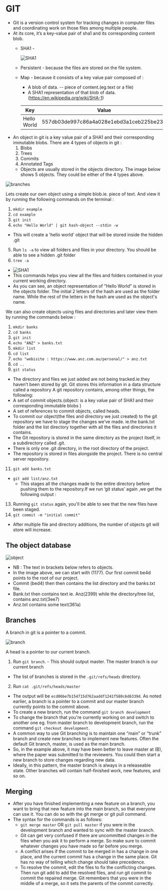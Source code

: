 # GIT
- Git is a version control system for tracking changes in computer files and coordinating
work on those files among multiple people.
- At its core, it’s a key-value pair of sha1 and its corresponding content blob.
  - SHA1 - 
  
    ![SHA1](https://github.com/matindi/documentation/blob/master/sha1Photo.png)
  - Persistent - because the files are stored on the file system. 
  - Map - because it consists of a key value pair composed of : 
    - A blob of data. -- piece of content.(eg.text or a file)
    - A SHA1 representation of that blob of data.	(https://en.wikipedia.org/wiki/SHA-1)
    
    | Key         | Value                                    |
    |-------------|------------------------------------------|
    | Hello World | 557db03de997c86a4a028e1ebd3a1ceb225be238 |
 - An object in git is a key value pair of a SHA1 and their corresponding immutable blobs.
  There are 4 types of objects in git : 
    1. Blobs
    2. Trees
    3. Commits
    4. Annotated Tags
    - Objects are usually stored in the objects directory. The image below shows 5 objects. They could be either of the 4 types above.
    
![branches](https://github.com/matindi/documentation/blob/master/branch.png)

Lets create our own object using a simple blob.ie. piece of text. And view it by running the following commands on the terminal : 
1. `mkdir example` 
2. `cd example`
3. `git init`
4. `echo "Hello World" | git hash-object --stdin -w`
  - This will create a 'hello world' object that will be stored inside the hidden .git 
5. Run `ls -a` to view all folders and files in your directory. You should be able to see a hidden .git folder
6. `tree -a`
  - ![SHA1](https://github.com/matindi/documentation/blob/master/example1.png)
  - This commands helps you view all the files and folders contained in your current working directory.
  - As you can see, an object representation of "Hello World" is stored in the objects folder. The initial 2 letters of the hash are used as the folder name. While the rest of the letters in the hash are used as the object's name.
  
We can also create objects using files and directories and later view them by running the commands below :  
1. `mkdir banks`
2. `cd banks`
3. `git init`
4. `echo "ANZ" > banks.txt`
5. `mkdir list`
8. `cd list`
9. `echo "webisite : https://www.anz.com.au/personal/" > anz.txt`
10. `cd ..`
12. `git status`
 - The directory and files we just added are not being tracked.ie.they haven’t been stored by git. Git stores this information in a data structure called a repository
A git repository contains, among other things, the following:
 - A set of commit objects.(object: is a key value pair of SHA1 and their corresponding immutable blobs )
 - A set of references to commit objects, called heads.
 - To commit our object(the files and directory we just created) to the git repository we have to stage the changes we’ve made. ie.the bank.txt folder and the list directory together with all the files and directories it contains.
 - The Git repository is stored in the same directory as the project itself, in a subdirectory called .git. 
 - There is only one .git directory, in the root directory of the project.
 - The repository is stored in files alongside the project. There is no central server repository.
11. `git add banks.txt`
 - `git add list/anz.txt`
   - This stages all the changes made to the entire directory before pushing them to the repository.If we run ‘git status’ again ,we get the following output : 
13. Running `git status` again, you'll be able to see that the new files have been staged.
12. `git commit -m "initial commit"`  
 - After multiple file and directory additions, the number of objects git will store will increase. 
## The object database
![object](https://github.com/matindi/documentation/blob/master/banks.png)

 - NB : The text in brackets below refers to objects. 
 - In the image above, we can start with (1177). Our first commit be4d points to the root of our project. 
 - Commit (bed4) then then contains the list directory and the banks.txt file.
 - Bank.txt then contains text ie. Anz(2399) while the directory/tree list, contains anz.txt(3ee7)
 - Anz.txt contains some text(361a)

## Branches
A branch in git is a pointer to a commit.

![branch](https://github.com/matindi/documentation/blob/master/finalBranch1.png)

A head is a pointer to our current branch.
1. Run `git branch`. - This should output master. The master branch is our current branch
 - The list of branches is stored in the `.git/refs/heads` directory.
2. Run `cat .git/refs/heads/master `
 - The output will be `ecd06be7b154715d762aaddf1241f580c6d6339d`. As noted earlier, a branch is a pointer to a commit and our   master branch currently points to the commit above.
  - To create a new branch, run the command `git branch development`
  - To change the branch that you're currently working on and switch to another one eg. from master branch to development branch, run the command `git checkout development`.
   - A common way to use Git branching is to maintain one “main” or “trunk” branch and create new branches to implement new features. Often the default Git branch, master, is used as the main branch.
   - So, in the example above, it may have been better to leave master at (B), where the paper was submitted to the reviewers. You could then start a new branch to store changes regarding new data.
   - Ideally, in this pattern, the master branch is always in a releaseable state. Other branches will contain half-finished work, new features, and so on.
   
## Merging
 - After you have finished implementing a new feature on a branch, you want to bring that new feature into the main branch, so that everyone can use it. You can do so with the git merge or git pull command.
  - The syntax for the commands is as follows:
    - `git merge master` OR `git pull master` if you were in the development branch and wanted to sync with the master branch.
     -  Git can get very confused if there are uncommitted changes in the files when you ask it to perform a merge. So make sure to commit whatever changes you have made so far before you merge.
     - A conflict arises if the commit to be merged in has a change in one place, and the current commit has a change in the same place. Git has no way of telling which change should take precedence.
     - To resolve the commit, edit the files to fix the conflicting changes. Then run git add to add the resolved files, and run git commit to commit the repaired merge. Git remembers that you were in the middle of a merge, so it sets the parents of the commit correctly. 
